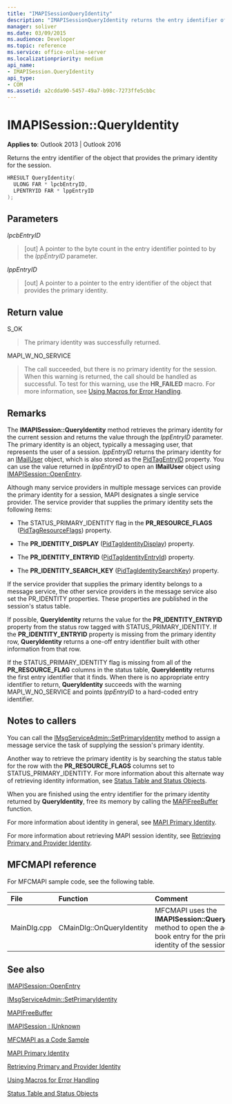 ```yaml
---
title: "IMAPISessionQueryIdentity"
description: "IMAPISessionQueryIdentity returns the entry identifier of the object that provides the primary identity for the session."
manager: soliver
ms.date: 03/09/2015
ms.audience: Developer
ms.topic: reference
ms.service: office-online-server
ms.localizationpriority: medium
api_name:
- IMAPISession.QueryIdentity
api_type:
- COM
ms.assetid: a2cdda90-5457-49a7-b98c-7273ffe5cbbc
---
```


# IMAPISession::QueryIdentity

  
  
**Applies to**: Outlook 2013 | Outlook 2016 
  
Returns the entry identifier of the object that provides the primary identity for the session.
  
```cpp
HRESULT QueryIdentity(
  ULONG FAR * lpcbEntryID,
  LPENTRYID FAR * lppEntryID
);
```

## Parameters

 _lpcbEntryID_
  
> [out] A pointer to the byte count in the entry identifier pointed to by the  _lppEntryID_ parameter. 
    
 _lppEntryID_
  
> [out] A pointer to a pointer to the entry identifier of the object that provides the primary identity.
    
## Return value

S_OK 
  
> The primary identity was successfully returned.
    
MAPI_W_NO_SERVICE 
  
> The call succeeded, but there is no primary identity for the session. When this warning is returned, the call should be handled as successful. To test for this warning, use the **HR_FAILED** macro. For more information, see [Using Macros for Error Handling](using-macros-for-error-handling.md).
    
## Remarks

The **IMAPISession::QueryIdentity** method retrieves the primary identity for the current session and returns the value through the  _lppEntryID_ parameter. The primary identity is an object, typically a messaging user, that represents the user of a session.  _lppEntryID_ returns the primary identity for an [IMailUser](imailuserimapiprop.md) object, which is also stored as the [PidTagEntryID](pidtagentryid-canonical-property.md) property. You can use the value returned in  _lppEntryID_ to open an **IMailUser** object using [IMAPISession::OpenEntry](imapisession-openentry.md).
  
Although many service providers in multiple message services can provide the primary identity for a session, MAPI designates a single service provider. The service provider that supplies the primary identity sets the following items:
  
- The STATUS_PRIMARY_IDENTITY flag in the **PR_RESOURCE_FLAGS** ([PidTagResourceFlags](pidtagresourceflags-canonical-property.md)) property.
    
- The **PR_IDENTITY_DISPLAY** ([PidTagIdentityDisplay](pidtagidentitydisplay-canonical-property.md)) property.
    
- The **PR_IDENTITY_ENTRYID** ([PidTagIdentityEntryId](pidtagidentityentryid-canonical-property.md)) property.
    
- The **PR_IDENTITY_SEARCH_KEY** ([PidTagIdentitySearchKey](pidtagidentitysearchkey-canonical-property.md)) property.
    
If the service provider that supplies the primary identity belongs to a message service, the other service providers in the message service also set the PR_IDENTITY properties. These properties are published in the session's status table. 
  
If possible, **QueryIdentity** returns the value for the **PR_IDENTITY_ENTRYID** property from the status row tagged with STATUS_PRIMARY_IDENTITY. If the **PR_IDENTITY_ENTRYID** property is missing from the primary identity row, **QueryIdentity** returns a one-off entry identifier built with other information from that row. 
  
If the STATUS_PRIMARY_IDENTITY flag is missing from all of the **PR_RESOURCE_FLAG** columns in the status table, **QueryIdentity** returns the first entry identifier that it finds. When there is no appropriate entry identifier to return, **QueryIdentity** succeeds with the warning MAPI_W_NO_SERVICE and points  _lppEntryID_ to a hard-coded entry identifier. 
  
## Notes to callers

You can call the [IMsgServiceAdmin::SetPrimaryIdentity](imsgserviceadmin-setprimaryidentity.md) method to assign a message service the task of supplying the session's primary identity. 
  
Another way to retrieve the primary identity is by searching the status table for the row with the **PR_RESOURCE_FLAGS** columns set to STATUS_PRIMARY_IDENTITY. For more information about this alternate way of retrieving identity information, see [Status Table and Status Objects](status-table-and-status-objects.md).
  
When you are finished using the entry identifier for the primary identity returned by **QueryIdentity**, free its memory by calling the [MAPIFreeBuffer](mapifreebuffer.md) function. 
  
For more information about identity in general, see [MAPI Primary Identity](mapi-primary-identity.md). 
  
For more information about retrieving MAPI session identity, see [Retrieving Primary and Provider Identity](retrieving-primary-and-provider-identity.md). 
  
## MFCMAPI reference

For MFCMAPI sample code, see the following table.
  
|**File**|**Function**|**Comment**|
|:-----|:-----|:-----|
|MainDlg.cpp  <br/> |CMainDlg::OnQueryIdentity  <br/> |MFCMAPI uses the **IMAPISession::QueryIdentity** method to open the address book entry for the primary identity of the session. |
   
## See also



[IMAPISession::OpenEntry](imapisession-openentry.md)
  
[IMsgServiceAdmin::SetPrimaryIdentity](imsgserviceadmin-setprimaryidentity.md)
  
[MAPIFreeBuffer](mapifreebuffer.md)
  
[IMAPISession : IUnknown](imapisessioniunknown.md)


[MFCMAPI as a Code Sample](mfcmapi-as-a-code-sample.md)
  
[MAPI Primary Identity](mapi-primary-identity.md)
  
[Retrieving Primary and Provider Identity](retrieving-primary-and-provider-identity.md)
  
[Using Macros for Error Handling](using-macros-for-error-handling.md)
  
[Status Table and Status Objects](status-table-and-status-objects.md)

